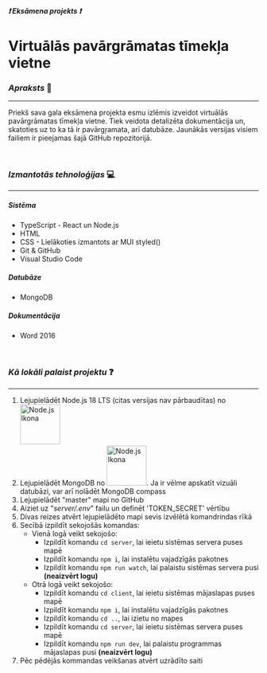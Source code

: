 ##### ❗ **Eksāmena projekts** ❗
# Virtuālās pavārgrāmatas tīmekļa vietne

### *Apraksts* 📜
---
Priekš sava gala eksāmena projekta esmu izlēmis izveidot virtuālās pavārgrāmatas tīmekļa vietne. Tiek veidota detalizēta dokumentācija un, skatoties uz to ka tā ir pavārgŗamata, arī datubāze. Jaunākās versijas visiem failiem ir pieejamas šajā GitHub repozitorijā.

<br>

### *Izmantotās tehnoloģijas* 💻
---
##### Sistēma
- TypeScript - React un Node.js
- HTML
- CSS - Lielākoties izmantots ar MUI styled()
- Git & GitHub
- Visual Studio Code

##### Datubāze
- MongoDB

##### Dokumentācija
- Word 2016

<br>

### *Kā lokāli palaist projektu* ❓
---
1. Lejupielādēt Node.js 18 LTS (citas versijas nav pārbaudītas) no [<img src="https://brandslogos.com/wp-content/uploads/thumbs/nodejs-logo-vector.svg" alt="Node.js Ikona" width="80">](https://nodejs.org "Node.js")
2. Lejupielādēt MongoDB no [<img src="[https://brandslogos.com/wp-content/uploads/thumbs/nodejs-logo-vector.svg](https://brandslogos.com/wp-content/uploads/thumbs/mongodb-logo-vector.svg)" alt="Node.js Ikona" width="80">]("https://www.mongodb.com/try/download/shell"). Ja ir vēlme apskatīt vizuāli datubāzi, var arī nolādēt MongoDB compass
4. Lejupielādēt "master" mapi no GitHub
5. Aiziet uz "*server/.env*" failu un definēt 'TOKEN_SECRET' vērtību
6. Divas reizes atvērt lejupielādēto mapi sevis izvēlētā komandrindas rīkā
7. Secībā izpildīt sekojošās komandas:
    - Vienā logā veikt sekojošo:
        - Izpildīt komandu `cd server`, lai ieietu sistēmas servera puses mapē
        - Izpildīt komandu `npm i`, lai instalētu vajadzīgās pakotnes
        - Izpildīt komandu `npm run watch`, lai palaistu sistēmas servera pusi **(neaizvērt logu)**
    - Otrā logā veikt sekojošo:
        - Izpildīt komandu `cd client`, lai ieietu sistēmas mājaslapas puses mapē
        - Izpildīt komandu `npm i`, lai instalētu vajadzīgās pakotnes
        - Izpildīt komandu `cd ..`, lai izietu no mapes
        - Izpildīt komandu `cd server`, lai ieietu sistēmas servera puses mapē
        - Izpildīt komandu `npm run dev`, lai palaistu programmas mājaslapas pusi **(neaizvērt logu)**
8. Pēc pēdējās kommandas veikšanas atvērt uzrādīto saiti

<br>

